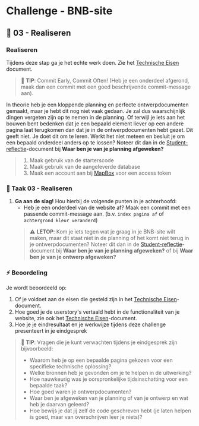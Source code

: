 # Challenge - BNB-site

## :construction: 03 - Realiseren

### Realiseren

Tijdens deze stap ga je het echte werk doen. Zie het [Technische Eisen](technische-eisen.md) document.

> :rocket: **TIP**: Commit Early, Commit Often! (Heb je een onderdeel afgerond, maak dan een commit met een goed beschrijvende commit-message aan).

In theorie heb je een kloppende planning en perfecte ontwerpdocumenten gemaakt, maar je hebt dit nog niet vaak gedaan. Je zal dus waarschijnlijk dingen vergeten zijn op te nemen in de planning. Of terwijl je iets aan het bouwen bent bedenken dat je een bepaald element liever op een andere pagina laat terugkomen dan dat je in de ontwerpdocumenten hebt gezet. Dit geeft niet. Je doet dit om te leren.
Werkt het niet meteen en besluit je om een bepaald onderdeel anders op te lossen? Noteer dit dan in de [Student-reflectie](../Taak07-Reflecteren/student-reflectie.md)-document bij **Waar ben je van je planning afgeweken?**

> 1. Maak gebruik van de starterscode
> 2. Maak gebruik van de aangeleverde database
> 3. Maak een account aan bij [MapBox](https://account.mapbox.com/) voor een access token

### :hammer: Taak 03 - Realiseren

1. **Ga aan de slag!** Hou hierbij de volgende punten in je achterhoofd:
   - Heb je een onderdeel van de website af? Maak een commit met een passende commit-message aan. (b.v. `index pagina af` of `achtergrond kleur veranderd`)
   > :warning: **LETOP**: Kom je iets tegen wat je graag in je BNB-site wilt maken, maar dit staat niet in de planning of het komt niet terug in je ontwerpdocumenten? Noteer dit dan in de [Student-reflectie](../Taak07-Reflecteren/student-reflectie.md)-document bij **Waar ben je van je planning afgeweken?** of bij **Waar ben je van je ontwerp afgeweken?**

### :zap: Beoordeling

Je wordt beoordeeld op:  

1. Of je voldoet aan de eisen die gesteld zijn in het [Technische Eisen](technische-eisen.md)-document. <!-- als we de technische eisen als userstory's opnemen, vervalt deze -->
2. Hoe goed je de userstory's vertaald hebt in de functionaliteit van je website, zie ook het [Technische Eisen](technische-eisen.md)-document.
3. Hoe je je eindresultaat en je werkwijze tijdens deze challenge presenteert in je eindgesprek

> :rocket: **TIP**: Vragen die je kunt verwachten tijdens je eindgesprek zijn bijvoorbeeld:
>
> - Waarom heb je op een bepaalde pagina gekozen voor een specifieke technische oplossing?
> - Welke bronnen heb je gevonden om je te helpen in de uitwerking?
> - Hoe nauwkeurig was je oorspronkelijke tijdsinschatting voor een bepaalde taak?
> - Hoe goed waren je ontwerpdocumenten?
> - Waar ben je afgeweken van je planning of van je ontwerp en wat heb je daarvan geleerd?
> - Hoe bewijs je dat jij zelf de code geschreven hebt (je laten helpen is goed, maar van overschrijven leer je niets)?
